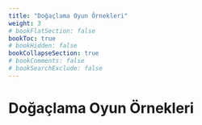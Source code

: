 ```yaml
---
title: "Doğaçlama Oyun Örnekleri"
weight: 3
# bookFlatSection: false
bookToc: true
# bookHidden: false
bookCollapseSection: true
# bookComments: false
# bookSearchExclude: false
---
```

# Doğaçlama Oyun Örnekleri



